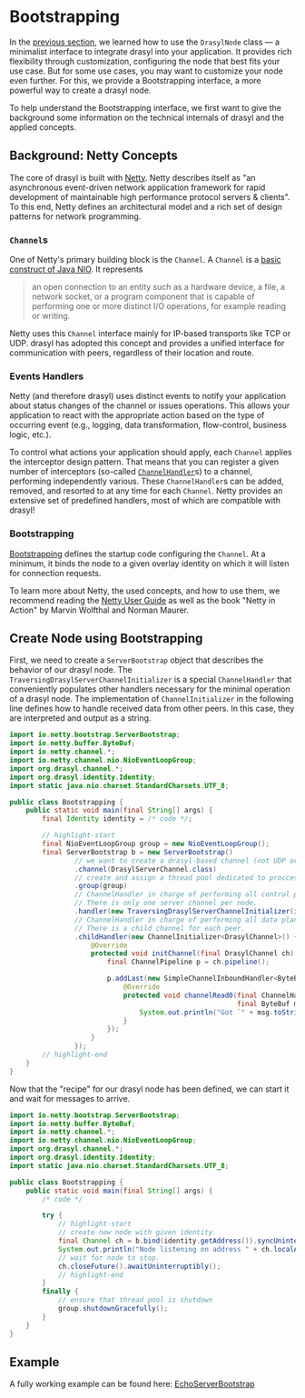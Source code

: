 # Bootstrapping

In the [previous section](../getting-started.md), we learned how to use the `DrasylNode` class — a
minimalist interface to integrate drasyl into your application.
It provides rich flexibility through customization, configuring the node that best fits your use case.
But for some use cases, you may want to customize your node even further.
For this, we provide a Bootstrapping interface, a more powerful way to create a drasyl node.

To help understand the Bootstrapping interface, we first want to give the background some information on
the technical internals of drasyl and the applied concepts.

## Background: Netty Concepts

The core of drasyl is built with [Netty](https://netty.io/).
Netty describes itself as "an asynchronous event-driven network application framework for rapid
development of maintainable high performance protocol servers & clients".
To this end, Netty defines an architectural model and a rich set of design patterns for network
programming.

### `Channel`s

One of Netty's primary building block is the `Channel`. A `Channel` is a [basic construct of Java NIO](https://docs.oracle.com/javase/7/docs/api/java/nio/channels/Channel.html).
It represents
> an open connection to an entity such as a hardware device, a file, a  network socket, or a program
> component that is capable of performing  one or more distinct I/O operations, for example reading
> or writing.

Netty uses this `Channel` interface mainly for IP-based transports like TCP or UDP.
drasyl has adopted this concept and provides a unified interface for communication with peers, regardless of their location and route.

### Events Handlers

Netty (and therefore drasyl) uses distinct events to notify your application about status changes of the channel or issues operations.
This allows your application to react with the appropriate action based on the type of occurring event (e.g., logging, data transformation, flow-control, business logic, etc.).

To control what actions your application should apply, each `Channel` applies the interceptor design pattern.
That means that you can register a given number of interceptors (so-called [`ChannelHandler`](https://livebook.manning.com/book/netty-in-action/chapter-6/)s) to a channel, performing independently various.
These `ChannelHandler`s can be added, removed, and resorted to at any time for each `Channel`.
Netty provides an extensive set of predefined handlers, most of which are compatible with drasyl!

### Bootstrapping

[Bootstrapping](https://livebook.manning.com/book/netty-in-action/chapter-8/) defines the startup code configuring the `Channel`.
At a minimum, it binds the node to a given overlay identity on which it will listen for connection requests.

To learn more about Netty, the used concepts, and how to use them, we recommend reading the
[Netty User Guide](https://netty.io/wiki/user-guide.html) as well as the book "Netty in Action" by
Marvin Wolfthal and Norman Maurer.

## Create Node using Bootstrapping

First, we need to create a `ServerBootstrap` object that describes the behavior of our drasyl node.
The `TraversingDrasylServerChannelInitializer` is a special `ChannelHandler` that conveniently
populates other handlers necessary for the minimal operation of a drasyl node.
The implementation of `ChannelInitializer` in the following line defines how to handle received data
from other peers. In this case, they are interpreted and output as a string.

```java title="Bootstrapping.class"
import io.netty.bootstrap.ServerBootstrap;
import io.netty.buffer.ByteBuf;
import io.netty.channel.*;
import io.netty.channel.nio.NioEventLoopGroup;
import org.drasyl.channel.*;
import org.drasyl.identity.Identity;
import static java.nio.charset.StandardCharsets.UTF_8;

public class Bootstrapping {
    public static void main(final String[] args) {
        final Identity identity = /* code */;

        // highlight-start
        final NioEventLoopGroup group = new NioEventLoopGroup();
        final ServerBootstrap b = new ServerBootstrap()
                // we want to create a drasyl-based channel (not UDP or TCP).
                .channel(DrasylServerChannel.class)
                // create and assign a thread pool dedicated to proccess in- and outbound data.
                .group(group)
                // ChannelHandler in charge of performing all control plane-related operations.
                // There is only one server channel per node.
                .handler(new TraversingDrasylServerChannelInitializer(identity))
                // ChannelHandler in charge of performing all data plane-related operations.
                // There is a child channel for each peer.
                .childHandler(new ChannelInitializer<DrasylChannel>() {
                    @Override
                    protected void initChannel(final DrasylChannel ch) {
                        final ChannelPipeline p = ch.pipeline();

                        p.addLast(new SimpleChannelInboundHandler<ByteBuf>() {
                            @Override
                            protected void channelRead0(final ChannelHandlerContext ctx,
                                                        final ByteBuf msg) {
                                System.out.println("Got `" + msg.toString(UTF_8) + "` from `" + ctx.channel().remoteAddress() + "`");
                            }
                        });
                    }
                });
        // highlight-end
    }
}
```

Now that the "recipe" for our drasyl node has been defined, we can start it and wait for messages to
arrive.

```java title="Bootstrapping.class"
import io.netty.bootstrap.ServerBootstrap;
import io.netty.buffer.ByteBuf;
import io.netty.channel.*;
import io.netty.channel.nio.NioEventLoopGroup;
import org.drasyl.channel.*;
import org.drasyl.identity.Identity;
import static java.nio.charset.StandardCharsets.UTF_8;

public class Bootstrapping {
    public static void main(final String[] args) {
        /* code */

        try {
            // highlight-start
            // create new node with given identity.
            final Channel ch = b.bind(identity.getAddress()).syncUninterruptibly().channel();
            System.out.println("Node listening on address " + ch.localAddress());
            // wait for node to stop.
            ch.closeFuture().awaitUninterruptibly();
            // highlight-end
        }
        finally {
            // ensure that thread pool is shutdown
            group.shutdownGracefully();
        }
    }
}

```

## Example

A fully working example can be found
here: [EchoServerBootstrap](https://github.com/drasyl-overlay/drasyl/blob/master/drasyl-examples/src/main/java/org/drasyl/example/echo/EchoServerBootstrap.java)
